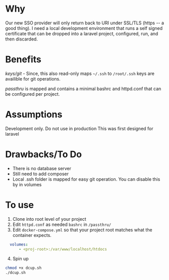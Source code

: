 Why
=
Our new SSO provider will only return back to URI under SSL/TLS (https -- a good thing). I need a local development environment that runs a self signed certificate that can be dropped into a laravel project, configured, run, and then discarded. 

Benefits
=
*keys/git* - Since, this also read-only maps `~/.ssh` to `/root/.ssh` keys are availible for git operations.

*passthru* is mapped and contains a minimal bashrc and httpd.conf that can be configured per project. 

Assumptions
=
Development only. Do not use in production
This was first designed for laravel

Drawbacks/To Do
=
- There is no database server
- Still need to add composer
- Local .ssh folder is mapped for easy git operation. You can disable this by in volumes 

To use
= 
1. Clone into root level of your project
2. Edit `httpd.conf` as needed `bashrc` in `/passthru/`
3. Edit `docker-compose.yml` so that your project root matches what the container expects. 
```yaml
  volumes:
      - <proj-root>:/var/www/localhost/htdocs
 ```
4. Spin up
 ```bash
chmod +x dcup.sh
./dcup.sh
 ```


